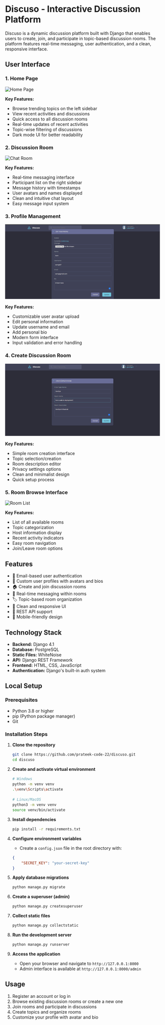 # Discuso - Interactive Discussion Platform

Discuso is a dynamic discussion platform built with Django that enables users to create, join, and participate in topic-based discussion rooms. The platform features real-time messaging, user authentication, and a clean, responsive interface.

## User Interface

### 1. Home Page
![Home Page](assets/home_page.png)

**Key Features:**
- Browse trending topics on the left sidebar
- View recent activities and discussions
- Quick access to all discussion rooms
- Real-time updates of recent activities
- Topic-wise filtering of discussions
- Dark mode UI for better readability

### 2. Discussion Room
![Chat Room](assets/chat_room.png)

**Key Features:**
- Real-time messaging interface
- Participant list on the right sidebar
- Message history with timestamps
- User avatars and names displayed
- Clean and intuitive chat layout
- Easy message input system

### 3. Profile Management
![Update Profile](assets/update_profile.png)

**Key Features:**
- Customizable user avatar upload
- Edit personal information
- Update username and email
- Add personal bio
- Modern form interface
- Input validation and error handling

### 4. Create Discussion Room
![Create Room](assets/create_room.png)

**Key Features:**
- Simple room creation interface
- Topic selection/creation
- Room description editor
- Privacy settings options
- Clean and minimalist design
- Quick setup process

### 5. Room Browse Interface
![Room List](assets/room_list.png)

**Key Features:**
- List of all available rooms
- Topic categorization
- Host information display
- Recent activity indicators
- Easy room navigation
- Join/Leave room options

## Features

- 🔐 Email-based user authentication
- 👤 Custom user profiles with avatars and bios
- 🏠 Create and join discussion rooms
- 📝 Real-time messaging within rooms
- 🏷️ Topic-based room organization
- 🎨 Clean and responsive UI
- 🔄 REST API support
- 📱 Mobile-friendly design

## Technology Stack

- **Backend:** Django 4.1
- **Database:** PostgreSQL
- **Static Files:** WhiteNoise
- **API:** Django REST Framework
- **Frontend:** HTML, CSS, JavaScript
- **Authentication:** Django's built-in auth system

## Local Setup

### Prerequisites

- Python 3.8 or higher
- pip (Python package manager)
- Git

### Installation Steps

1. **Clone the repository**
   ```bash
   git clone https://github.com/prateek-code-22/discuso.git
   cd discuso
   ```

2. **Create and activate virtual environment**
   ```bash
   # Windows
   python -m venv venv
   .\venv\Scripts\activate

   # Linux/MacOS
   python3 -m venv venv
   source venv/bin/activate
   ```

3. **Install dependencies**
   ```bash
   pip install -r requirements.txt
   ```

4. **Configure environment variables**
   - Create a `config.json` file in the root directory with:
   ```json
   {
       "SECRET_KEY": "your-secret-key"
   }
   ```

5. **Apply database migrations**
   ```bash
   python manage.py migrate
   ```

6. **Create a superuser (admin)**
   ```bash
   python manage.py createsuperuser
   ```

7. **Collect static files**
   ```bash
   python manage.py collectstatic
   ```

8. **Run the development server**
   ```bash
   python manage.py runserver
   ```

9. **Access the application**
   - Open your browser and navigate to `http://127.0.0.1:8000`
   - Admin interface is available at `http://127.0.0.1:8000/admin`

## Usage

1. Register an account or log in
2. Browse existing discussion rooms or create a new one
3. Join rooms and participate in discussions
4. Create topics and organize rooms
5. Customize your profile with avatar and bio

